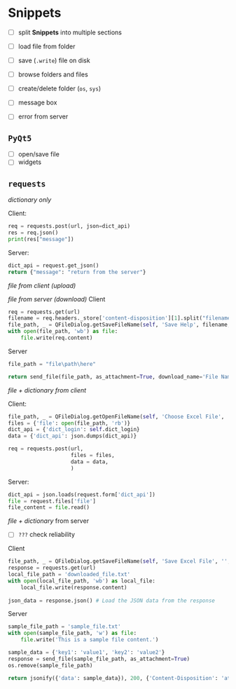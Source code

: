 # Snippets

- [ ] split **Snippets** into multiple sections

- [ ] load file from folder
- [ ] save (`.write`) file on disk
- [ ] browse folders and files
- [ ] create/delete folder (`os`, `sys`)
- [ ] message box
- [ ] error from server

## `PyQt5`

- [ ] open/save file
- [ ] widgets

## `requests`

*dictionary only*

Client:

```python
req = requests.post(url, json=dict_api)
res = req.json()
print(res["message"])
```

Server: 
```python
dict_api = request.get_json()
return {"message": "return from the server"}
```

*file from client (upload)*

*file from server (download)*
Client
```python
req = requests.get(url)
filename = req.headers._store['content-disposition'][1].split("filename=")[1].replace('"','')
file_path, _ = QFileDialog.getSaveFileName(self, 'Save Help', filename, 'pdf (*.pdf)')
with open(file_path, 'wb') as file:
	file.write(req.content)
```

Server
```python
file_path = "file\path\here"

return send_file(file_path, as_attachment=True, download_name='File Name') 
```

*file + dictionary from client*

Client:
```python
file_path, _ = QFileDialog.getOpenFileName(self, 'Choose Excel File', '', 'Excel Files (*.xlsx *.xls)')
files = {'file': open(file_path, 'rb')}
dict_api = {'dict_login': self.dict_login}
data = {'dict_api': json.dumps(dict_api)}

req = requests.post(url, 
					files = files, 
					data = data,
					)

```

Server:
```python
dict_api = json.loads(request.form['dict_api'])
file = request.files['file']
file_content = file.read()
```

*file + dictionary* from server
- [ ] `???` check reliability

Client
```python
file_path, _ = QFileDialog.getSaveFileName(self, 'Save Excel File', '', 'Excel Files (*.xlsx)')
response = requests.get(url)
local_file_path = 'downloaded_file.txt'
with open(local_file_path, 'wb') as local_file:
	local_file.write(response.content)
		
json_data = response.json() # Load the JSON data from the response
```

Server
```python
sample_file_path = 'sample_file.txt'
with open(sample_file_path, 'w') as file:
	file.write('This is a sample file content.')

sample_data = {'key1': 'value1', 'key2': 'value2'}
response = send_file(sample_file_path, as_attachment=True)
os.remove(sample_file_path)

return jsonify({'data': sample_data}), 200, {'Content-Disposition': 'attachment; filename=sample_file.txt'}
```
